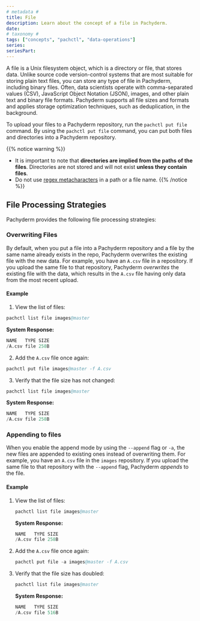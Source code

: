 ```yaml
---
# metadata # 
title: File
description: Learn about the concept of a file in Pachyderm. 
date: 
# taxonomy #
tags: ["concepts", "pachctl", "data-operations"]
series:
seriesPart:
--- 
```



A file is a Unix filesystem object, which is a directory or
file, that stores data. Unlike source code
version-control systems that are most suitable for storing plain text
files, you can store any type of file in Pachyderm, including
binary files. Often, data scientists operate with
comma-separated values (CSV), JavaScript Object Notation (JSON),
images, and other plain text and binary file
formats. Pachyderm supports all file sizes and formats and applies
storage optimization techniques, such as deduplication, in the
background.

To upload your files to a Pachyderm repository, run the
`pachctl put file` command. By using the `pachctl put file`
command, you can put both files and directories into a Pachyderm repository.

{{% notice warning %}} 
- It is important to note that **directories are implied from the paths of the files**. Directories are not stored and will not exist **unless they contain files**. 
- Do not use [regex metacharacters](https://www.w3schools.com/python/gloss_python_regex_metacharacters.asp) in a path or a file name.
{{% /notice %}}

## File Processing Strategies

Pachyderm provides the following file processing strategies:

### **Overwriting Files**
By default, when you put a file into a Pachyderm repository and a
file by the same name already exists in the repo, Pachyderm overwrites
the existing file with the new data.
For example, you have an `A.csv` file in a repository. If you upload the
same file to that repository, Pachyderm *overwrites* the existing
file with the data, which results in the `A.csv` file having only data
from the most recent upload.

#### Example

1. View the list of files:

  ```s
  pachctl list file images@master
  ```

  **System Response:**

  ```s
  NAME   TYPE SIZE
  /A.csv file 258B
  ```

2. Add the `A.csv` file once again:

  ```s
  pachctl put file images@master -f A.csv
  ```

3. Verify that the file size has not changed:

  ```s
  pachctl list file images@master
  ```

  **System Response:**

  ```s
  NAME   TYPE SIZE
  /A.csv file 258B
  ```

### **Appending to files**
When you enable the append mode by using the `--append`
flag or `-a`, the new files are appended to existing ones instead of overwriting them.
For example, you have an `A.csv` file in the `images` repository.
If you upload the same file to that repository with the
`--append` flag, Pachyderm *appends* to the file.

####  Example

1. View the list of files:

   ```s
   pachctl list file images@master
   ```

   **System Response:**

   ```s
   NAME   TYPE SIZE
   /A.csv file 258B
   ```

2. Add the `A.csv` file once again:

   ```s
   pachctl put file -a images@master -f A.csv
   ```

3. Verify that the file size has doubled:

   ```s
   pachctl list file images@master
   ```

   **System Response:**

   ```s
   NAME   TYPE SIZE
   /A.csv file 516B
   ```
